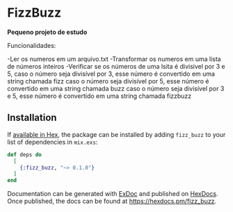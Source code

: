 # FizzBuzz

**Pequeno projeto de estudo**

Funcionalidades:

-Ler os numeros em um arquivo.txt
-Transformar os numeros em uma lista de números inteiros
-Verificar se os números de uma lsita é divisivel por 3 e 5, 
  caso o número seja divisível por 3, esse número é convertido em uma string chamada fizz
  caso o número seja divisível por 5, esse número é convertido em uma string chamada buzz
  caso o número seja divisível por 3 e 5, esse número é convertido em uma string chamada fizzbuzz

## Installation

If [available in Hex](https://hex.pm/docs/publish), the package can be installed
by adding `fizz_buzz` to your list of dependencies in `mix.exs`:

```elixir
def deps do
  [
    {:fizz_buzz, "~> 0.1.0"}
  ]
end
```

Documentation can be generated with [ExDoc](https://github.com/elixir-lang/ex_doc)
and published on [HexDocs](https://hexdocs.pm). Once published, the docs can
be found at <https://hexdocs.pm/fizz_buzz>.
